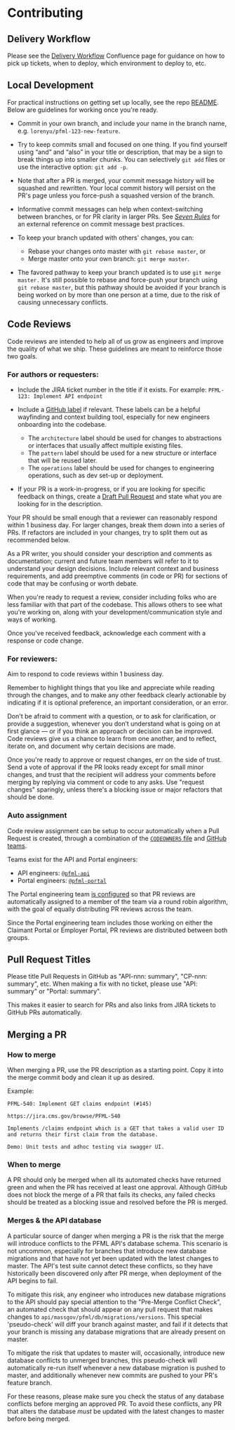 # Contributing

## Delivery Workflow

Please see the [Delivery Workflow](https://lwd.atlassian.net/wiki/spaces/DD/pages/306577409/Delivery+Workflow)
Confluence page for guidance on how to pick up tickets, when to deploy, which environment to deploy to, etc.

## Local Development

For practical instructions on getting set up locally, see the repo [README](../README.md).
Below are guidelines for working once you're ready.

- Commit in your own branch, and include your name in the branch name, e.g. `lorenyu/pfml-123-new-feature`.

- Try to keep commits small and focused on one thing.
If you find yourself using “and” and “also” in your title or description,
that may be a sign to break things up into smaller chunks.
You can selectively `git add` files or use the interactive option: `git add -p`.

- Note that after a PR is merged, your commit message history will be squashed and rewritten.
Your local commit history will persist on the PR's page unless you force-push a squashed version of the branch.

- Informative commit messages can help when context-switching between branches, or for PR clarity in larger PRs.
See _[Seven Rules](https://chris.beams.io/posts/git-commit/#seven-rules)_ for an external reference on commit message best practices.

- To keep your branch updated with others' changes, you can:
  - Rebase your changes onto master with `git rebase master`, or
  - Merge master onto your own branch: `git merge master`.
  
- The favored pathway to keep your branch updated is to use `git merge master.`
It's still possible to rebase and force-push your branch using `git rebase master`, but this pathway should be avoided
if your branch is being worked on by more than one person at a time, due to the risk of causing unnecessary conflicts.

## Code Reviews

Code reviews are intended to help all of us grow as engineers and improve the quality of what we ship.
These guidelines are meant to reinforce those two goals.

### For authors or requesters:

- Include the JIRA ticket number in the title if it exists. For example: `PFML-123: Implement API endpoint`

- Include a [GitHub label](https://github.com/EOLWD/pfml/labels) if relevant.
These labels can be a helpful wayfinding and context building tool, especially for new engineers onboarding into the codebase.
  - The `architecture` label should be used for changes to abstractions or interfaces that usually affect multiple existing files.
  - The `pattern` label should be used for a new structure or interface that will be reused later.
  - The `operations` label should be used for changes to engineering operations, such as dev set-up or deployment.

- If your PR is a work-in-progress, or if you are looking for specific feedback on things,
create a [Draft Pull Request](https://help.github.com/en/github/collaborating-with-issues-and-pull-requests/about-pull-requests#draft-pull-requests)
and state what you are looking for in the description.

Your PR should be small enough that a reviewer can reasonably respond within 1 business day.
For larger changes, break them down into a series of PRs.
If refactors are included in your changes, try to split them out as recommended below.

As a PR writer, you should consider your description and comments as documentation;
current and future team members will refer to it to understand your design decisions.
Include relevant context and business requirements, and add preemptive comments (in code or PR)
for sections of code that may be confusing or worth debate.

When you're ready to request a review, consider including folks who are less familiar with that part of the codebase.
This allows others to see what you're working on, along with your development/communication style and ways of working.

Once you've received feedback, acknowledge each comment with a response or code change.

### For reviewers:

Aim to respond to code reviews within 1 business day.

Remember to highlight things that you like and appreciate while reading through the changes,
and to make any other feedback clearly actionable by indicating if it is optional preference, an important consideration, or an error.

Don't be afraid to comment with a question, or to ask for clarification, or provide a suggestion,
whenever you don’t understand what is going on at first glance — or if you think an approach or decision can be improved.
Code reviews give us a chance to learn from one another, and to reflect, iterate on, and document why certain decisions are made.

Once you're ready to approve or request changes, err on the side of trust.
Send a vote of approval if the PR looks ready except for small minor changes,
and trust that the recipient will address your comments before merging by replying via comment or code to any asks.
Use "request changes" sparingly, unless there's a blocking issue or major refactors that should be done.

### Auto assignment

Code review assignment can be setup to occur automatically when a Pull Request is created,
through a combination of the [`CODEOWNERS` file](../.github/CODEOWNERS)
and [GitHub teams](https://help.github.com/en/github/setting-up-and-managing-organizations-and-teams/organizing-members-into-teams).

Teams exist for the API and Portal engineers:

- API engineers: [`@pfml-api`](https://github.com/orgs/EOLWD/teams/pfml-api)
- Portal engineers: [`@pfml-portal`](https://github.com/orgs/EOLWD/teams/pfml-portal)

The Portal engineering team [is configured](https://github.com/orgs/EOLWD/teams/pfml-portal/edit/review_assignment)
so that PR reviews are automatically assigned to a member of the team via a round robin algorithm,
with the goal of equally distributing PR reviews across the team.

Since the Portal engineering team includes those working on either the Claimant Portal or Employer Portal, PR reviews are distributed between both groups. 

## Pull Request Titles

Please title Pull Requests in GitHub as "API-nnn: summary", "CP-nnn: summary", etc.
When making a fix with no ticket, please use "API: summary" or "Portal: summary".

This makes it easier to search for PRs and also links from JIRA tickets to GitHub PRs automatically.

## Merging a PR

### How to merge

When merging a PR, use the PR description as a starting point. Copy it into the merge commit body and clean it up as desired.

Example:

    PFML-540: Implement GET claims endpoint (#145)

    https://jira.cms.gov/browse/PFML-540

    Implements /claims endpoint which is a GET that takes a valid user ID and returns their first claim from the database.

    Demo: Unit tests and adhoc testing via swagger UI.

### When to merge

A PR should only be merged when all its automated checks have returned green
and when the PR has received at least one approval.
Although GitHub does not block the merge of a PR that fails its checks, any failed checks
should be treated as a blocking issue and resolved before the PR is merged.

### Merges & the API database

A particular source of danger when merging a PR is the risk that the merge will introduce conflicts
to the PFML API's database schema. This scenario is not uncommon, especially for branches that
introduce new database migrations and that have not yet been updated with the latest changes to master.
The API's test suite cannot detect these conflicts, so they have historically been discovered
only after PR merge, when deployment of the API begins to fail.

To mitigate this risk, any engineer who introduces new database migrations to the API should pay special attention to the
"Pre-Merge Conflict Check", an automated check that should appear on any pull request that makes changes to `api/massgov/pfml/db/migrations/versions`.
This special 'pseudo-check' will diff your branch against master, and fail if it detects that your branch is missing any
database migrations that are already present on master.

To mitigate the risk that updates to master will, occasionally, introduce new database conflicts to unmerged branches,
this pseudo-check will automatically re-run itself whenever a new database migration is pushed to master,
and additionally whenever new commits are pushed to your PR's feature branch.

For these reasons, please make sure you check the status of any database conflicts before merging an approved PR.
To avoid these conflicts, any PR that alters the database _must_ be updated with the latest changes to master before being merged.
